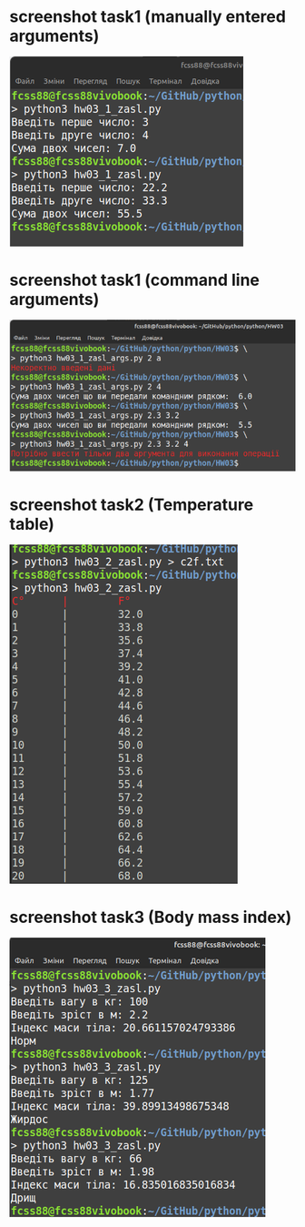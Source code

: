 # screenshot task1 (manually entered arguments)
![HW03_1 screen](https://github.com/fcss88/python/blob/main/HW03/screen01.png)

# screenshot task1 (command line arguments)
![HW03_1 screen](https://github.com/fcss88/python/blob/main/HW03/screen02.png)

# screenshot task2 (Temperature table)
![HW03_2 screen](https://github.com/fcss88/python/blob/main/HW03/screen03.png)

# screenshot task3 (Body mass index)
![HW03_2 screen](https://github.com/fcss88/python/blob/main/HW03/screen04.png)

